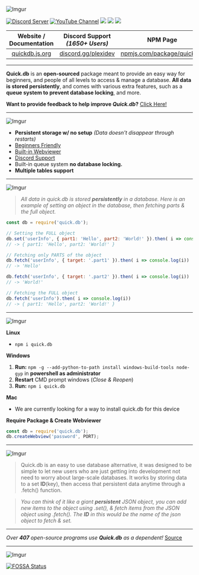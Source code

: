 ![Imgur](https://i.imgur.com/sP1Duq5.png)

<div>
  <p>
    <a href="https://discord.io/plexidev"><img src="https://discordapp.com/api/guilds/343572980351107077/embed.png" alt="Discord Server" /></a>
    <a href="http://www.youtube.com/subscription_center?add_user=TrueXPixels"><img src="https://img.shields.io/badge/Subscribe-YouTube-red.svg" alt="YouTube Channel" /></a>
    <a href="https://app.fossa.io/projects/git%2Bgithub.com%2FTrueXPixels%2Fquick.db?ref=badge_shield" alt="FOSSA Status"><img src="https://app.fossa.io/api/projects/git%2Bgithub.com%2FTrueXPixels%2Fquick.db.svg?type=shield"/></a>
    <a href="https://npm-stat.com/charts.html?package=quick.db"><img src="https://img.shields.io/badge/Downloads-22.3k+-brightgreen.svg"></a>
    <a href="https://GitHub.com/Plexi-Development/quick.db/stargazers/"><img src="https://img.shields.io/github/stars/Plexi-Development/quick.db.svg?style=social&label=Star&maxAge=2592000"></a>
  </p>
    

| Website / Documentation | Discord Support *(1650+ Users)* | NPM Page |
| :---: | :---: | :---: |
| [quickdb.js.org](https://quickdb.js.org) | [discord.gg/plexidev](https://discord.gg/plexidev) | [npmjs.com/package/quick.db](https://www.npmjs.com/package/quick.db)

</div>

---

**Quick.db** is an **open-sourced** package meant to provide an easy way for beginners, and people of all levels to access & manage a database. **All data is stored persistently**, and comes with various extra features, such as a **queue system to prevent database locking**, and more.

**Want to provide feedback to help improve *Quick.db*?** [Click Here!](https://goo.gl/forms/KgjhQdWrztUfwHLB2)

---

![Imgur](https://i.imgur.com/qDSD8ni.png)
- **Persistent storage w/ no setup** *(Data doesn't disappear through restarts)*
- [Beginners Friendly](https://quickdb.js.org/examples/beginner/storing-updating-and-fetching-numbers.html)
- [Built-in Webviewer](https://quickdb-latest.glitch.me/data/?password=pass111)
- [Discord Support](https://discord.io/plexidev)
- Built-in queue system **no database locking.**
- **Multiple tables support**

---

![Imgur](https://i.imgur.com/nmROfQr.png)

> *All data in quick.db is stored **persistently** in a database. Here is an example of setting an object in the database, then fetching parts & the full object.*

```js
const db = require('quick.db');

// Setting the FULL object
db.set('userInfo', { part1: 'Hello', part2: 'World!' }).then( i => console.log(i))
// -> { part1: 'Hello', part2: 'World!' }

// Fetching only PARTS of the object
db.fetch('userInfo', { target: '.part1' }).then( i => console.log(i)) 
// -> 'Hello'

db.fetch('userInfo', { target: '.part2' }).then( i => console.log(i)) 
// -> 'World!'

// Fetching the FULL object
db.fetch('userInfo').then( i => console.log(i))
// -> { part1: 'Hello', part2: 'World!' }
```

---

![Imgur](https://i.imgur.com/t7rqmM7.png)

**Linux**
- `npm i quick.db`

**Windows**
1. **Run:** `npm -g --add-python-to-path install windows-build-tools node-gyp` in **powershell as administrator**
2. **Restart** CMD prompt windows (*Close & Reopen*)
3. **Run:** `npm i quick.db`

**Mac**
- We are currently looking for a way to install quick.db for this device

**Require Package & Create Webviewer**
```js
const db = require('quick.db');
db.createWebview('password', PORT);
```

---

![Imgur](https://i.imgur.com/cFIeOmI.png)

> Quick.db is an easy to use database alternative, it was designed to be simple to let new users who are just getting into development not need to worry about large-scale databases.
It works by storing data to a set **ID**(key), then access that persistent data anytime through a .fetch() function.

> *You can think of it like a giant **persistent** JSON object, you can add new items to the object using .set(), & fetch items from the JSON object using .fetch(). The **ID** in this would be the name of the json object to fetch & set.*

---

*Over **407** open-source programs use **Quick.db** as a dependent!* [Source](https://github.com/Plexi-Development/quick.db/network/dependents)

---

![Imgur](https://i.imgur.com/ATgaVo4.png)

[![FOSSA Status](https://app.fossa.io/api/projects/git%2Bgithub.com%2FTrueXPixels%2Fquick.db.svg?type=large)](https://app.fossa.io/projects/git%2Bgithub.com%2FTrueXPixels%2Fquick.db?ref=badge_large)
